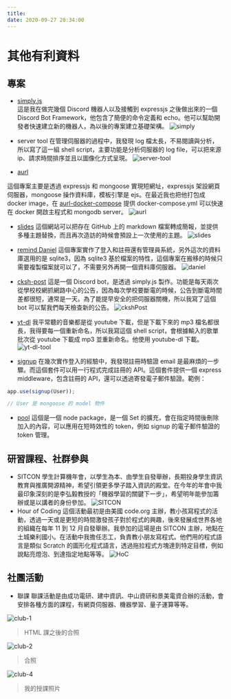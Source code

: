 ```yaml
---
title: 
date: 2020-09-27 20:34:00
---
```


# 其他有利資料
## 專案

* [simply.js](https://github.com/simba-fs/simply.js)  
這是我在做完幾個 Discord 機器人以及接觸到 expressjs 之後做出來的一個 Discord Bot Framework，他包含了簡便的命令定義和 echo。他可以幫助開發者快速建立新的機器人，為以後的專案建立基礎架構。
![simply](/autobiography/other/simplyjs.png)

* server tool
在管理伺服器的過程中，我發現 log 檔太長，不易閱讀與分析，所以寫了這一組 shell script，主要功能是分析伺服器的 log file，可以把來源 ip、請求時間排序並且以圖像化方式呈現。
![server-tool](/autobiography/other/serverTool.png)

* [aurl](https://url.ckcsc.net)

這個專案主要是透過 expressjs 和 mongoose 實現短網址，expressjs 架設網頁伺服器，mongoose 操作資料庫，模板引擎是 ejs。在最近我也把他打包成 docker image，在 [aurl-docker-compose](https://github.com/simba-fs/aurl-docker-deploy) 提供 docker-compose.yml 可以快速在 docker 開啟主程式和 mongodb server。
![aurl](/autobiography/other/aurl.png)


* [slides](https://slides.simba-fs.dev)
這個網站可以把存在 GitHub 上的 markdown 檔案轉成簡報，並提供多種主題替換，而且再次造訪的時候會預設上一次使用的主題。
![slides](/autobiography/other/slides.png)


* [remind Daniel](https://github.com/simba-fs/daniel)
這個專案實作了登入和註冊還有管理員系統，另外這次的資料庫選用的是 sqlite3，因為 sqlite3 基於檔案的特性，這個專案在搬移的時候只需要複製檔案就可以了，不需要另外再開一個資料庫伺服器。
![daniel](/autobiography/other/daniel.png)


* [cksh-post](https://github.cim/simba-fs/cksh-post)
這是一個 Discord bot，是透過 simply.js 製作。功能是每天兩次從學校校網抓網路中心的公告，因為每次學校要斷電的時候，公告到斷電時間差都很短，通常是一天。為了能提早安全的把伺服器關機，所以我寫了這個 bot 可以幫我們每天檢查新的公告。
![ckshPost](/autobiography/other/ckshPost.png)


* [yt-dl](https://github.com/simba-fs/yt-dl-tool)
我平常聽的音樂都是從 youtube 下載，但是下載下來的 mp3 檔名都很長，我得要每一個重新命名，所以我寫這個 shell script，會根據輸入的歌單批次從 youtube 下載成 mp3 並重新命名。他使用 youtube-dl 下載。
![yt-dl-tool](/autobiography/other/yt-dl-tool.png)


* [signup](https://github.com/simba-fs/signup)
在幾次實作登入的經驗中，我發現註冊時驗證 email 是最麻煩的一步驟。而這個套件可以用一行程式完成註冊的 API。這個套件提供一個 express middleware，包含註冊的 API，還可以透過寄發電子郵件驗證。範例：
```js
app.use(signup(User));

// User 是 mongoose 的 model 物件
```


* [pool](https://github.com/simba-fs/pool)
這個是一個 node package，是一個 Set 的擴充，會在指定時間後刪除加入的內容，可以應用在短時效性的 token，例如 signup 的電子郵件驗證的 token 管理。


## 研習課程、社群參與
* SITCON
學生計算機年會，以學生為本、由學生自發舉辦，長期投身學生資訊教育與推廣開源精神，希望引領更多學子踏入資訊的殿堂。在今年的年會中我最印象深刻的是李弘毅教授的「機器學習的關鍵下一步」，希望明年能參加籌辦或是以講者的身份參加。
![SITCON](/autobiography/other/SITCON.jpg)
* Hour of Coding
這個活動最初是由美國 code.org 主辦，教小孩寫程式的活動，透過一天或是更短的時間激發孩子對於程式的興趣，後來發展成世界各地的組織在每年 11 到 12 月自發舉辦。我參加的這場是由 SITCON 主辦，地點在土城樂利國小。在活動中我擔任志工，負責教小朋友寫程式。他們用的程式語言是類似 Scratch 的圖形化程式語言，透過拖拉程式方塊達到特定目標，例如說點亮燈泡、到達指定地點等等。
![HoC](/autobiography/other/HoC.jpg)

## 社團活動
* 聯課
聯課活動是由成功電研、建中資訊、中山資研和景美電資合辦的活動，會安排各種方面的課程，有網頁伺服器、機器學習、量子運算等等。

![club-1](/autobiography/other/club-1.jpg)
> HTML 課之後的合照

![club-2](/autobiography/other/club-2.jpg)
> 合照

![club-4](/autobiography/other/club-4.png)
> 我的授課照片
